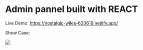 # Admin pannel built with REACT

Live Demo: https://nostalgic-wiles-630619.netlify.app/



Show Case:


![](AdminShowCase.gif)
